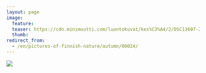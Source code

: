 ```yaml
---
layout: page
image:
  feature:
  teaser: https://cdn.minimuutti.com/luontokuvat/kes%C3%A4/2/DSC13607-245px.jpg
  thumb:
redirect_from:
  - /en/pictures-of-finnish-nature/autumn/00024/
---
```


![](https://cdn.minimuutti.com/luontokuvat/kes%C3%A4/2/DSC13607-800px.jpg)
